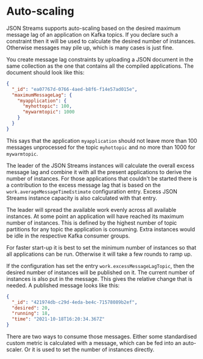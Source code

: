 # Auto-scaling

JSON Streams supports auto-scaling based on the desired maximum message lag of an application on Kafka topics. If you declare such a constraint then it will be used to calculate the desired number of instances. Otherwise messages may pile up, which is many cases is just fine.

You create message lag constraints by uploading a JSON document in the same collection as the one that contains all the compiled applications. The document should look like this:

```json
{
  "_id": "ea07767d-0766-4aed-b8f6-f14e57ad015e",
  "maximumMessageLag": {
    "myapplication": {
      "myhottopic": 100,
      "mywarmtopic": 1000      
    }    
  }  
}
```

This says that the application `myapplication` should not leave more than 100 messages unprocessed for the topic `myhottopic` and no more than 1000 for `mywarmtopic`.

The leader of the JSON Streams instances will calculate the overall excess message lag and combine it with all the present applications to derive the number of instances. For those applications that couldn't be started there is a contribution to the excess message lag that is based on the `work.averageMessageTimeEstimate` configuration entry. Excess JSON Streams instance capacity is also calculated with that entry.

The leader will spread the available work evenly across all available instances. At some point an application will have reached its maximum number of instances. This is defined by the highest number of topic partitions for any topic the application is consuming. Extra instances would be idle in the respective Kafka consumer groups.

For faster start-up it is best to set the minimum number of instances so that all applications can be run. Otherwise it will take a few rounds to ramp up.

If the configuration has set the entry `work.excessMessageLagTopic`, then the desired number of instances will be published on it. The current number of instances is also put in the message. This gives the relative change that is needed. A published message looks like this:

```json
{
  "_id": "421974db-c29d-4eda-be4c-71578089b2ef",
  "desired": 20,
  "running": 18,  
  "time": "2021-10-18T16:20:34.367Z"  
}
```

There are two ways to consume those messages. Either some standardised custom metric is calculated with a message, which can be fed into an auto-scaler. Or it is used to set the number of instances directly. 
